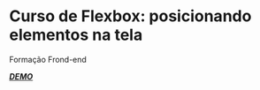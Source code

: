 # Curso de Flexbox: posicionando elementos na tela
Formação Frond-end

<a href="https://conceicao-peres.github.io/Flexbox/" target="_blank">  _**DEMO**_ </a>
